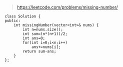 >https://leetcode.com/problems/missing-number/


```
class Solution {
public:
    int missingNumber(vector<int>& nums) {
        int n=nums.size();
        int sum=(n*(n+1))/2;
        int ans=0;
        for(int i=0;i<n;i++)
            ans+=nums[i];
        return sum-ans;
    } 
};